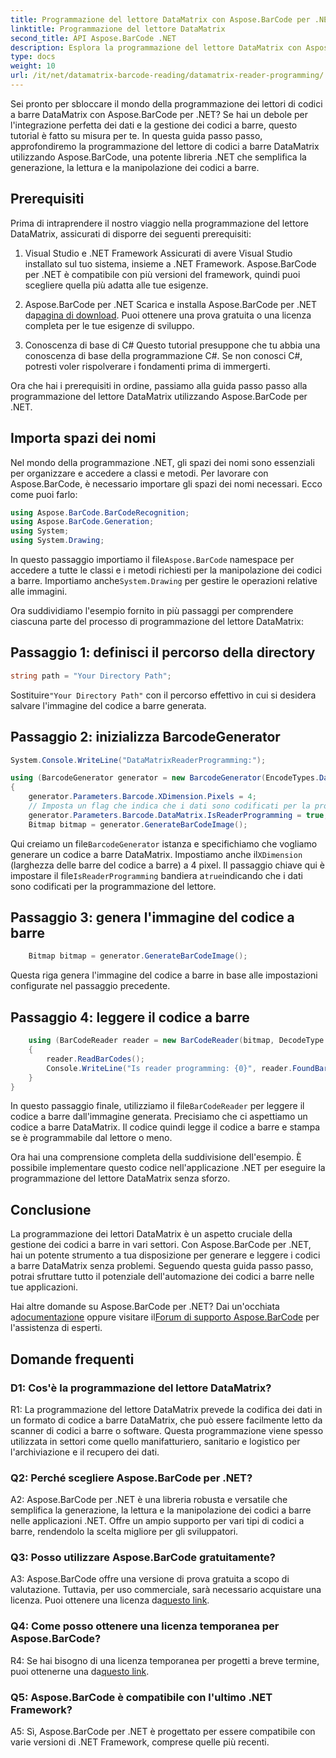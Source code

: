 ```yaml
---
title: Programmazione del lettore DataMatrix con Aspose.BarCode per .NET
linktitle: Programmazione del lettore DataMatrix
second_title: API Aspose.BarCode .NET
description: Esplora la programmazione del lettore DataMatrix con Aspose.BarCode per .NET. Scopri come generare e leggere i codici a barre DataMatrix nelle tue applicazioni .NET con questa guida completa.
type: docs
weight: 10
url: /it/net/datamatrix-barcode-reading/datamatrix-reader-programming/
---
```

Sei pronto per sbloccare il mondo della programmazione dei lettori di codici a barre DataMatrix con Aspose.BarCode per .NET? Se hai un debole per l'integrazione perfetta dei dati e la gestione dei codici a barre, questo tutorial è fatto su misura per te. In questa guida passo passo, approfondiremo la programmazione del lettore di codici a barre DataMatrix utilizzando Aspose.BarCode, una potente libreria .NET che semplifica la generazione, la lettura e la manipolazione dei codici a barre. 

## Prerequisiti

Prima di intraprendere il nostro viaggio nella programmazione del lettore DataMatrix, assicurati di disporre dei seguenti prerequisiti:

1. Visual Studio e .NET Framework
Assicurati di avere Visual Studio installato sul tuo sistema, insieme a .NET Framework. Aspose.BarCode per .NET è compatibile con più versioni del framework, quindi puoi scegliere quella più adatta alle tue esigenze.

2. Aspose.BarCode per .NET
 Scarica e installa Aspose.BarCode per .NET da[pagina di download](https://releases.aspose.com/barcode/net/). Puoi ottenere una prova gratuita o una licenza completa per le tue esigenze di sviluppo.

3. Conoscenza di base di C#
Questo tutorial presuppone che tu abbia una conoscenza di base della programmazione C#. Se non conosci C#, potresti voler rispolverare i fondamenti prima di immergerti.

Ora che hai i prerequisiti in ordine, passiamo alla guida passo passo alla programmazione del lettore DataMatrix utilizzando Aspose.BarCode per .NET.

## Importa spazi dei nomi

Nel mondo della programmazione .NET, gli spazi dei nomi sono essenziali per organizzare e accedere a classi e metodi. Per lavorare con Aspose.BarCode, è necessario importare gli spazi dei nomi necessari. Ecco come puoi farlo:

```csharp
using Aspose.BarCode.BarCodeRecognition;
using Aspose.BarCode.Generation;
using System;
using System.Drawing;
```

 In questo passaggio importiamo il file`Aspose.BarCode` namespace per accedere a tutte le classi e i metodi richiesti per la manipolazione dei codici a barre. Importiamo anche`System.Drawing` per gestire le operazioni relative alle immagini.

Ora suddividiamo l'esempio fornito in più passaggi per comprendere ciascuna parte del processo di programmazione del lettore DataMatrix:

## Passaggio 1: definisci il percorso della directory

```csharp
string path = "Your Directory Path";
```

 Sostituire`"Your Directory Path"` con il percorso effettivo in cui si desidera salvare l'immagine del codice a barre generata.

## Passaggio 2: inizializza BarcodeGenerator

```csharp
System.Console.WriteLine("DataMatrixReaderProgramming:");

using (BarcodeGenerator generator = new BarcodeGenerator(EncodeTypes.DataMatrix, "Aspose"))
{
    generator.Parameters.Barcode.XDimension.Pixels = 4;
    // Imposta un flag che indica che i dati sono codificati per la programmazione del lettore
    generator.Parameters.Barcode.DataMatrix.IsReaderProgramming = true;
    Bitmap bitmap = generator.GenerateBarCodeImage();
```

 Qui creiamo un file`BarcodeGenerator` istanza e specifichiamo che vogliamo generare un codice a barre DataMatrix. Impostiamo anche il`XDimension` (larghezza delle barre del codice a barre) a 4 pixel. Il passaggio chiave qui è impostare il file`IsReaderProgramming` bandiera a`true`indicando che i dati sono codificati per la programmazione del lettore.

## Passaggio 3: genera l'immagine del codice a barre

```csharp
    Bitmap bitmap = generator.GenerateBarCodeImage();
```

Questa riga genera l'immagine del codice a barre in base alle impostazioni configurate nel passaggio precedente.

## Passaggio 4: leggere il codice a barre

```csharp
    using (BarCodeReader reader = new BarCodeReader(bitmap, DecodeType.DataMatrix))
    {
        reader.ReadBarCodes();
        Console.WriteLine("Is reader programming: {0}", reader.FoundBarCodes[0].Extended.DataMatrix.IsReaderProgramming);
    }
}
```

 In questo passaggio finale, utilizziamo il file`BarCodeReader` per leggere il codice a barre dall'immagine generata. Precisiamo che ci aspettiamo un codice a barre DataMatrix. Il codice quindi legge il codice a barre e stampa se è programmabile dal lettore o meno.

Ora hai una comprensione completa della suddivisione dell'esempio. È possibile implementare questo codice nell'applicazione .NET per eseguire la programmazione del lettore DataMatrix senza sforzo.

## Conclusione

La programmazione dei lettori DataMatrix è un aspetto cruciale della gestione dei codici a barre in vari settori. Con Aspose.BarCode per .NET, hai un potente strumento a tua disposizione per generare e leggere i codici a barre DataMatrix senza problemi. Seguendo questa guida passo passo, potrai sfruttare tutto il potenziale dell'automazione dei codici a barre nelle tue applicazioni.

 Hai altre domande su Aspose.BarCode per .NET? Dai un'occhiata a[documentazione](https://reference.aspose.com/barcode/net/) oppure visitare il[Forum di supporto Aspose.BarCode](https://forum.aspose.com/c/barcode/13) per l'assistenza di esperti.

## Domande frequenti

### D1: Cos'è la programmazione del lettore DataMatrix?

R1: La programmazione del lettore DataMatrix prevede la codifica dei dati in un formato di codice a barre DataMatrix, che può essere facilmente letto da scanner di codici a barre o software. Questa programmazione viene spesso utilizzata in settori come quello manifatturiero, sanitario e logistico per l'archiviazione e il recupero dei dati.

### Q2: Perché scegliere Aspose.BarCode per .NET?

A2: Aspose.BarCode per .NET è una libreria robusta e versatile che semplifica la generazione, la lettura e la manipolazione dei codici a barre nelle applicazioni .NET. Offre un ampio supporto per vari tipi di codici a barre, rendendolo la scelta migliore per gli sviluppatori.

### Q3: Posso utilizzare Aspose.BarCode gratuitamente?

 A3: Aspose.BarCode offre una versione di prova gratuita a scopo di valutazione. Tuttavia, per uso commerciale, sarà necessario acquistare una licenza. Puoi ottenere una licenza da[questo link](https://purchase.aspose.com/buy).

### Q4: Come posso ottenere una licenza temporanea per Aspose.BarCode?

 R4: Se hai bisogno di una licenza temporanea per progetti a breve termine, puoi ottenerne una da[questo link](https://purchase.aspose.com/temporary-license/).

### Q5: Aspose.BarCode è compatibile con l'ultimo .NET Framework?

A5: Sì, Aspose.BarCode per .NET è progettato per essere compatibile con varie versioni di .NET Framework, comprese quelle più recenti.